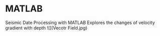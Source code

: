 # MATLAB

Seismic Date Processing with MATLAB
  Explores the changes of velocity gradient with depth
![](Vecotr Field.jpg)

